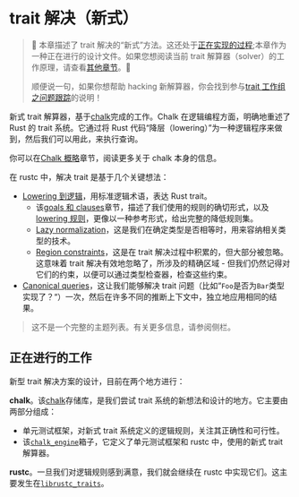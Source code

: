 # trait 解决（新式）

> 🚧 本章描述了 trait 解决的“新式”方法。这还处于[正在实现的过程][wg];本章作为一种正在进行的设计文件。如果您想阅读当前 trait 解算器（solver）的工作原理，请查看[其他章节](./resolution.zh.html)。🚧
>
> 顺便说一句，如果你想帮助 hacking 新解算器，你会找到参与[trait 工作组之问题跟踪][wg]的说明！

[wg]: https://github.com/rust-lang/rust/issues/48416

新式 trait 解算器，基于[chalk][chalk]完成的工作。Chalk 在逻辑编程方面，明确地重述了 Rust 的 trait 系统。它通过将 Rust 代码“降层（lowering）”为一种逻辑程序来做到，然后我们可以用此，来执行查询。

你可以在[Chalk 概略](./chalk-overview.zh.md)章节，阅读更多关于 chalk 本身的信息。

在 rustc 中，解决 trait 是基于几个关键想法：

- [Lowering 到逻辑](./lowering-to-logic.zh.html)，用标准逻辑术语，表达 Rust trait。
  - 该[goals 和 clauses](./goals-and-clauses.zh.html)章节，描述了我们使用的规则的确切形式，以及[lowering 规则](./lowering-rules.zh.html)，更像以一种参考形式，给出完整的降低规则集。
  - [Lazy normalization](./associated-types.zh.html)，这是我们在确定类型是否相等时，用来容纳相关类型的技术。
  - [Region constraints](./regions.zh.html)，这是在 trait 解决过程中积累的，但大部分被忽略。这意味着 trait 解决有效地忽略了，所涉及的精确区域 - 但我们仍然记得对它们的约束，以便可以通过类型检查器，检查这些约束。
- [Canonical queries](./canonical-queries.zh.html)，这让我们能够解决 trait 问题（比如“`Foo`是否为`Bar`类型实现了？“）一次，然后在许多不同的推断上下文中，独立地应用相同的结果。

> 这不是一个完整的主题列表。有关更多信息，请参阅侧栏。

## 正在进行的工作

新型 trait 解决方案的设计，目前在两个地方进行：

**chalk**。该[chalk][chalk]存储库，是我们尝试 trait 系统的新想法和设计的地方。它主要由两部分组成：

- 单元测试框架，对新式 trait 系统定义的逻辑规则，关注其正确性和可行性。
- 该[`chalk_engine`][chalk_engine]箱子，它定义了单元测试框架和 rustc 中，使用的新式 trait 解算器。

**rustc**。一旦我们对逻辑规则感到满意，我们就会继续在 rustc 中实现它们。这主要发生在[`librustc_traits`][librustc_traits]。

[chalk]: https://github.com/rust-lang-nursery/chalk
[chalk_engine]: https://github.com/rust-lang-nursery/chalk/tree/master/chalk-engine
[librustc_traits]: https://github.com/rust-lang/rust/tree/master/src/librustc_traits

